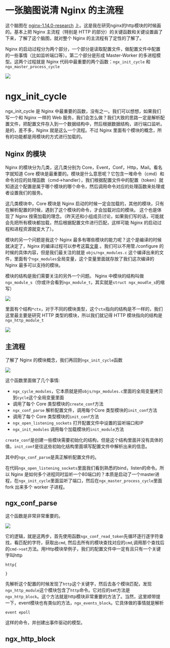 # 一张脑图说清 Nginx 的主流程

这个脑图在 [nginx-1.14.0-research](https://github.com/its-tech/nginx-1.14.0-research/tree/master/docs) 上。这是我在研究nginx的http模块的时候画的。基本上把 Nginx 主流程（特别是 HTTP 的部分）的关键函数和关键设置画了下来，了解了这个脑图，就对整个 Nginx 的主流程有了定性的了解了。

Nginx 的启动过程分为两个部分，一个部分是读取配置文件，做配置文件中配置的一些事情（比如监听端口等）。第二个部分是形成 Master-Worker 的多进程模型。这两个过程就是 Nginx 代码中最重要的两个函数：`ngx_init_cycle` 和 `ngx_master_process_cycle`

![](http://tuchuang.funaio.cn/18-6-29/29766630.jpg)

# ngx_init_cycle

ngx_init_cycle 是 Nginx 中最重要的函数，没有之一。我们可以想想，如果我们写一个和 Nginx 一样的 Web 服务，我们会怎么做？我们大致的思路一定是解析配置文件，把配置文件存入到一个数据结构中，然后根据数据结构，进行端口监听。是的，差不多，Nginx 就是这么一个流程。不过 Nginx 里面有个模块的概念，所有的功能都是用模块的方式进行加载的。

## Nginx 的模块

Nginx 的模块分为几类，这几类分别为 Core，Event，Conf，Http，Mail。看名字就知道 Core 模块是最重要的。模块是什么意思呢？它包含一堆命令（cmd）和命令对应的处理函数（cmd->handler），我们根据配置文件中的配置（token）就知道这个配置是属于哪个模块的哪个命令，然后调用命令对应的处理函数来处理或者设置我们的服务。

这几类模块中，Core 模块是 Nginx 启动的时候一定会加载的，其他的模块，只有在解析配置的时候，遇到了这个模块的命令，才会加载对应的模块。
这个也是体现了 Nginx 按需加载的理念。（昨天还和小组成员讨论，如果我们写的话，可能就会先把所有模块都加载，然后根据配置文件进行匹配，这样可能 Nginx 的启动过程和进程资源就变大了）。

模块的另一个问题是我这个 Nginx 最多有哪些模块的能力呢？这个是编译的时候就决定了，Nginx 的编译过程可以参考这篇[文章](https://www.cnblogs.com/yjf512/p/9177562.html) 。我们可以不用管./configure 的时候的具体内容，但是我们最关注的就是 `objs/ngx_modules.c` 这个编译出来的文件，里面有个`ngx_modules`全局变量，这个变量里面就存放了我们这次编译的 Nginx 最多可以支持的模块。

模块的结构是我们需要关注的另外一个问题。 Nginx 中模块的结构叫做`ngx_module_s`（你或许会看到`ngx_module_t`，其实就是`struct ngx_moudle_s`的缩写）

![](http://tuchuang.funaio.cn/18-6-29/26236212.jpg)

里面有个结构`*ctx`，对于不同的模块类型，这个`ctx`指向的结构是不一样的，我们这里最主要是研究 HTTP 类型的模块，所以我们就记得 HTTP 模块指向的结构是`ngx_http_module_t`

![](http://tuchuang.funaio.cn/18-6-29/79112482.jpg)

## 主流程

了解了 Nginx 的模块概念，我们再回到`ngx_init_cycle`函数

![](http://tuchuang.funaio.cn/18-6-29/63307342.jpg)

这个函数里面做了几个事情:

* `ngx_cycle_modules`，它本质就是把`objs/ngx_modules.c`里面的全局变量拷贝到`cycle`这个全局变量里面
* 调用了每个 Core 类型模块的`create_conf`方法
* `ngx_conf_parse` 解析配置文件，调用每个Core 类型模块的`init_conf`方法
* 调用了每个 Core 类型模块的`init_conf`方法
* `ngx_open_listening_sockets` 打开配置文件中设置的监听端口和IP
* `ngx_init_modules` 调用每个加载模块的`init_module`方法

`create_conf`是创建一些模块需要初始化的结构，但是这个结构里面并没有具体的值。`init_conf`是往这些初始化结构里面填写配置文件中解析出来的信息。

其中的`ngx_conf_parse`是真正解析配置文件的。

在代码`ngx_open_listening_sockets`里面我们看到熟悉的bind，listen的命令。所以 Nginx 是如何多个进程同时监听一个80端口的？本质是启动了一个master进程，在`ngx_init_cycle`里面监听了端口，然后在`ngx_master_process_cycle`里面 fork 出来多个 worker 子进程。

## ngx_conf_parse

这个函数是非常非常重要的。

![](http://tuchuang.funaio.cn/18-6-29/56409966.jpg)

它的逻辑，就是这两步，首先使用函数`ngx_conf_read_token`先循环逐行逐字符查找，看匹配的字符，获取出`cmd`, 然后去所有的模块查找对应的`cmd`,调用那个查找后的`cmd->set`方法。用Http模块举例子，我们的配置文件中一定有且只有一个关键字叫http
```
http{

}
```
先解析这个配置的时候发现了`http`这个关键字，然后去各个模块匹配，发现`ngx_http_module`这个模块包含了`http`命令。它对应的set方法是`ngx_http_block`。这个方法就是http模块非常重要的方法了。当然，这里顺带提一下，event模块也有类似的方法，`ngx_events_block`。它具体做的事情就是解析
```
event epoll
```
这样的命令，并创建出事件驱动的模型。

## ngx_http_block
